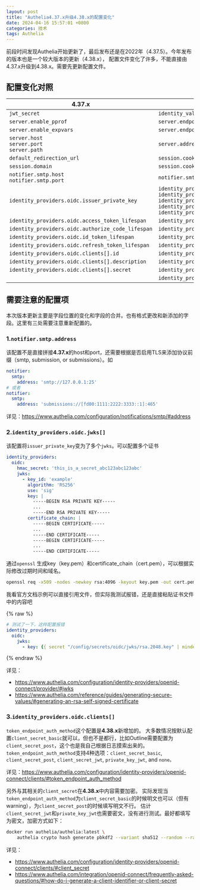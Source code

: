 ```yaml
---
layout: post
title: "Authelia4.37.x升级4.38.x的配置变化"
date: 2024-04-16 15:57:01 +0800
categories: 技术
tags: Authelia
---
```


前段时间发现Authelia开始更新了，最后发布还是在2022年（4.37.5）。今年发布的版本也是一个较大版本的更新（4.38.x），
配置文件变化了许多，不能直接由4.37.x升级到4.38.x。需要先更新配置文件。

## 配置变化对照

| **4.37.x** | **4.38.x** |
|----|----|
| `jwt_secret` | `identity_validation.reset_password.jwt_secret` |
| `server.enable_pprof` | `server.endpoints.enable_pprof` |
| `server.enable_expvars` | `server.endpoints.enable_expvars` |
| `server.host`<br>`server.port`<br>`server.path` | `server.address` |
| `default_redirection_url`  | `session.cookies[].authelia_url` |
| `session.domain` | `session.cookies[].domain` |
| `notifier.smtp.host`<br>`notifier.smtp.port` | `notifier.smtp.address` |
| `identity_providers.oidc.issuer_private_key` | `identity_providers.oidc.jwks[].key_id`<br>`identity_providers.oidc.jwks[].algorithm`<br>`identity_providers.oidc.jwks[].use`<br>`identity_providers.oidc.jwks[].key`<br>`identity_providers.oidc.jwks[].certificate_chain`  |
| `identity_providers.oidc.access_token_lifespan` | `identity_providers.oidc.lifespans.access_token` |
| `identity_providers.oidc.authorize_code_lifespan` | `identity_providers.oidc.lifespans.authorize_code` |
| `identity_providers.oidc.id_token_lifespan` | `identity_providers.oidc.lifespans.id_token` |
| `identity_providers.oidc.refresh_token_lifespan` | `identity_providers.oidc.lifespans.refresh_token` |
| `identity_providers.oidc.clients[].id` | `identity_providers.oidc.clients[].client_id` |
| `identity_providers.oidc.clients[].description` | `identity_providers.oidc.clients[].client_name` |
| `identity_providers.oidc.clients[].secret` | `identity_providers.oidc.clients[].client_secret` |
|    | `identity_providers.oidc.clients[].token_endpoint_auth_method` |


## 需要注意的配置项

本次版本更新主要是字段位置的变化和字段的合并。也有格式更改和新添加的字段。这里有三处需要注意重新配置的。

### 1.`notifier.smtp.address`

该配置不是直接拼接**4.37.x**的host和port，还需要根据是否启用TLS来添加协议前缀（smtp, submission, or submissions）。如

```yaml
notifier:
  smtp:
    address: 'smtp://127.0.0.1:25'
# 或者
notifier:
  smtp:
    address: 'submissions://[fd00:1111:2222:3333::1]:465'
```

详见：<https://www.authelia.com/configuration/notifications/smtp/#address>

### 2.`identity_providers.oidc.jwks[]`

该配置将`issuer_private_key`变为了多个`jwks`。可以配置多个证书

```yaml
identity_providers:
  oidc:
    hmac_secret: 'this_is_a_secret_abc123abc123abc'
    jwks:
      - key_id: 'example'
        algorithm: 'RS256'
        use: 'sig'
        key: |
          -----BEGIN RSA PRIVATE KEY-----
          ...
          -----END RSA PRIVATE KEY-----          
        certificate_chain: |
          -----BEGIN CERTIFICATE-----
          ...
          -----END CERTIFICATE-----
          -----BEGIN CERTIFICATE-----
          ...
          -----END CERTIFICATE-----  
```

通过`openssl` 生成key（key.pem）和certificate_chain（cert.pem），可以根据实际修改过期时间和域名。

```bash
openssl req -x509 -nodes -newkey rsa:4096 -keyout key.pem -out cert.pem -sha256 -days 365 -subj '/CN=example.com'
```

我看官方文档示例可以直接引用文件，但实际我测试报错，还是直接粘贴证书文件中的内容吧

{% raw %}
```yaml
# 测试了一下，这样配置报错
identity_providers:
  oidc:
    jwks:
      - key: {{ secret "/config/secrets/oidc/jwks/rsa.2048.key" | mindent 10 "|" | msquote }}
```
{% endraw %}

详见：

* <https://www.authelia.com/configuration/identity-providers/openid-connect/provider/#jwks>
* <https://www.authelia.com/reference/guides/generating-secure-values/#generating-an-rsa-self-signed-certificate>

### 3.`identity_providers.oidc.clients[]`

`token_endpoint_auth_method`这个配置是**4.38.x**新增加的。
大多数情况按默认配置`client_secret_basic`就可以，但也不是都行，比如Outline需要配置为`client_secret_post`，这个也是我自己根据日志摸索出来的。
`token_endpoint_auth_method`支持4种选项：`client_secret_basic`, `client_secret_post`, `client_secret_jwt`, `private_key_jwt`, and `none。`

详见：https://www.authelia.com/configuration/identity-providers/openid-connect/clients/#token_endpoint_auth_method

另外与其相关的`client_secret`在**4.38.x**中内容需要加密。
实际发现当`token_endpoint_auth_method`为`client_secret_basic`的时候明文也可以（但有warning），为`client_secret_post`的时候填写明文不行。
估计`client_secret_jwt`和`private_key_jwt`也需要密文，没有进行测试。最好都填写为密文，加密方式如下：

```bash
docker run authelia/authelia:latest \ 
    authelia crypto hash generate pbkdf2 --variant sha512 --random --random.length 72 --random.charset rfc3986
```
详见：

* https://www.authelia.com/configuration/identity-providers/openid-connect/clients/#client_secret
* https://www.authelia.com/integration/openid-connect/frequently-asked-questions/#how-do-i-generate-a-client-identifier-or-client-secret
